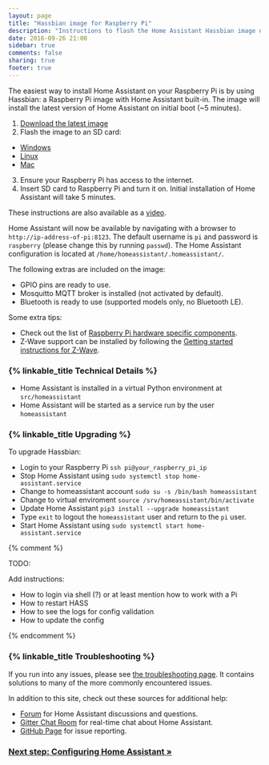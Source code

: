```yaml
---
layout: page
title: "Hassbian image for Raspberry Pi"
description: "Instructions to flash the Home Assistant Hassbian image on a Raspberry Pi."
date: 2016-09-26 21:00
sidebar: true
comments: false
sharing: true
footer: true
---
```


The easiest way to install Home Assistant on your Raspberry Pi is by using Hassbian: a Raspberry Pi image with Home Assistant built-in. The image will install the latest version of Home Assistant on initial boot (~5 minutes).

 1. [Download the latest image][image-download]
 2. Flash the image to an SD card:
   - [Windows][flash-windows]
   - [Linux][flash-linux]
   - [Mac][flash-macos]
 3. Ensure your Raspberry Pi has access to the internet.
 4. Insert SD card to Raspberry Pi and turn it on. Initial installation of Home Assistant will take 5 minutes.

These instructions are also available as a [video](https://www.youtube.com/watch?v=iIz6XqDwHEk).

Home Assistant will now be available by navigating with a browser to `http://ip-address-of-pi:8123`. The default username is `pi` and password is `raspberry` (please change this by running `passwd`). The Home Assistant configuration is located at `/home/homeassistant/.homeassistant/`.

The following extras are included on the image:

 - GPIO pins are ready to use.
 - Mosquitto MQTT broker is installed (not activated by default).
 - Bluetooth is ready to use (supported models only, no Bluetooth LE).

Some extra tips:

 - Check out the list of [Raspberry Pi hardware specific components][pi-components].
 - Z-Wave support can be installed by following the [Getting started instructions for Z-Wave](/getting-started/z-wave/).

### {% linkable_title Technical Details %}

 - Home Assistant is installed in a virtual Python environment at `src/homeassistant`
 - Home Assistant will be started as a service run by the user `homeassistant`
 
### {% linkable_title Upgrading %}

To upgrade Hassbian:

*  Login to your Raspberry Pi `ssh pi@your_raspberry_pi_ip`
*  Stop Home Assistant using `sudo systemctl stop home-assistant.service`
*  Change to homeassistant account `sudo su -s /bin/bash homeassistant`
*  Change to virtual enviroment `source /srv/homeassistant/bin/activate`
*  Update Home Assistant `pip3 install --upgrade homeassistant`
*  Type `exit` to logout the `homeassistant` user and return to the `pi` user.
*  Start Home Assistant using `sudo systemctl start home-assistant.service`

{% comment %}

  TODO:

  Add instructions:

   - How to login via shell (?) or at least mention how to work with a Pi
   - How to restart HASS
   - How to see the logs for config validation
   - How to update the config

{% endcomment %}

### {% linkable_title Troubleshooting %}

If you run into any issues, please see [the troubleshooting page](/getting-started/troubleshooting/). It contains solutions to many of the more commonly encountered issues.

In addition to this site, check out these sources for additional help:

 - [Forum](https://community.home-assistant.io) for Home Assistant discussions and questions.
 - [Gitter Chat Room](https://gitter.im/home-assistant/home-assistant) for real-time chat about Home Assistant.
 - [GitHub Page](https://github.com/home-assistant/home-assistant/issues) for issue reporting.

### [Next step: Configuring Home Assistant &raquo;](/getting-started/configuration/)

[image-download]: https://github.com/home-assistant/pi-gen/releases
[flash-linux]: https://www.raspberrypi.org/documentation/installation/installing-images/linux.md
[flash-macos]: https://www.raspberrypi.org/documentation/installation/installing-images/mac.md
[flash-windows]: https://www.raspberrypi.org/documentation/installation/installing-images/windows.md
[pi-components]: /getting-started/installation-raspberry-pi/#raspberry-pi-hardware-specific-components
